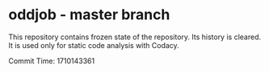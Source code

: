# oddjob - master branch

This repository contains frozen state of the repository.
Its history is cleared. It is used only for static code
analysis with Codacy.

Commit Time: 1710143361